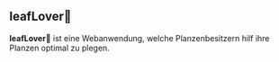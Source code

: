 ## **leafLover🌱**

**leafLover🌱** ist eine Webanwendung, welche Planzenbesitzern hilf ihre Planzen optimal zu plegen.

